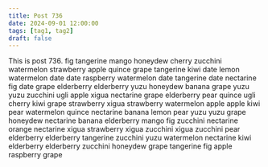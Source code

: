 ```yaml
---
title: Post 736
date: 2024-09-01 12:00:00
tags: [tag1, tag2]
draft: false
---
```

This is post 736.
fig
tangerine
mango
honeydew
cherry
zucchini
watermelon
strawberry
apple
quince
grape
tangerine
kiwi
date
lemon
watermelon
date
date
raspberry
watermelon
date
tangerine
date
nectarine
fig
date
grape
elderberry
elderberry
yuzu
honeydew
banana
grape
yuzu
yuzu
zucchini
ugli
apple
xigua
nectarine
grape
elderberry
pear
quince
ugli
cherry
kiwi
grape
strawberry
xigua
strawberry
watermelon
apple
apple
kiwi
pear
watermelon
quince
nectarine
banana
lemon
pear
yuzu
yuzu
grape
honeydew
nectarine
banana
elderberry
mango
fig
zucchini
nectarine
orange
nectarine
xigua
strawberry
xigua
zucchini
xigua
zucchini
pear
elderberry
elderberry
tangerine
zucchini
yuzu
watermelon
nectarine
kiwi
elderberry
elderberry
zucchini
honeydew
grape
tangerine
fig
apple
raspberry
grape
